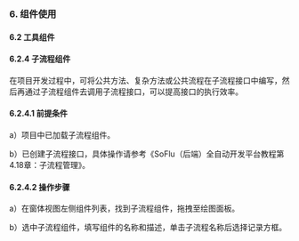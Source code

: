 ### 6. 组件使用

#### 6.2 工具组件

#### 6.2.4 子流程组件

在项目开发过程中，可将公共方法、复杂方法或公共流程在子流程接口中编写，然后再通过子流程组件去调用子流程接口，可以提高接口的执行效率。

#### 6.2.4.1 前提条件

a）项目中已加载子流程组件。

b）已创建子流程接口，具体操作请参考《SoFlu（后端）全自动开发平台教程第4.18章：子流程管理》。

#### 6.2.4.2 操作步骤

a）在窗体视图左侧组件列表，找到子流程组件，拖拽至绘图面板。

b）选中子流程组件，填写组件的名称和描述，单击子流程名称后选择记录方框。
